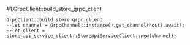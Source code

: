 #1.GrpcClient::build_store_grpc_client

```
GrpcClient::build_store_grpc_client
--let channel = GrpcChannel::instance().get_channel(host).await?;
--let client = store_api_service_client::StoreApiServiceClient::new(channel);
```